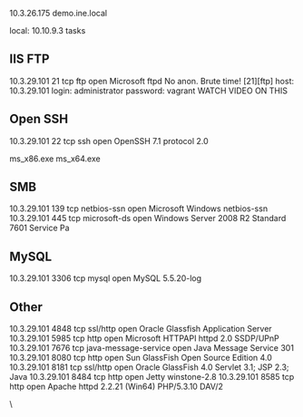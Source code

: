 10.3.26.175   demo.ine.local

local: 10.10.9.3 
tasks

## IIS FTP
10.3.29.101  21     tcp    ftp                   open   Microsoft ftpd
No anon. Brute time!
[21][ftp] host: 10.3.29.101   login: administrator   password: vagrant
 WATCH VIDEO ON THIS


## Open SSH
10.3.29.101  22     tcp    ssh                   open   OpenSSH 7.1 protocol 2.0

ms_x86.exe
ms_x64.exe


## SMB
10.3.29.101  139    tcp    netbios-ssn           open   Microsoft Windows netbios-ssn
10.3.29.101  445    tcp    microsoft-ds          open   Windows Server 2008 R2 Standard 7601 Service Pa


## MySQL
10.3.29.101  3306   tcp    mysql                 open   MySQL 5.5.20-log


## Other
10.3.29.101  4848   tcp    ssl/http              open   Oracle Glassfish Application Server
10.3.29.101  5985   tcp    http                  open   Microsoft HTTPAPI httpd 2.0 SSDP/UPnP
10.3.29.101  7676   tcp    java-message-service  open   Java Message Service 301
10.3.29.101  8080   tcp    http                  open   Sun GlassFish Open Source Edition  4.0
10.3.29.101  8181   tcp    ssl/http              open   Oracle GlassFish 4.0 Servlet 3.1; JSP 2.3; Java
10.3.29.101  8484   tcp    http                  open   Jetty winstone-2.8
10.3.29.101  8585   tcp    http                  open   Apache httpd 2.2.21 (Win64) PHP/5.3.10 DAV/2


\